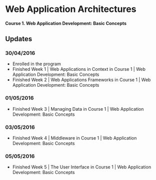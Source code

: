 # Web Application Architectures

#### Course 1. Web Application Development: Basic Concepts

## Updates
### 30/04/2016
- Enrolled in the program
- Finished Week 1 | Web Applications in Context in Course 1 | Web Application Development: Basic Concepts
- Finished Week 2 | Web Applications Frameworks in Course 1 | Web Application Development: Basic Concepts

### 01/05/2016
- Finished Week 3 | Managing Data in Course 1 | Web Application Development: Basic Concepts

### 03/05/2016
- Finished Week 4 | Middleware in Course 1 | Web Application Development: Basic Concepts

### 05/05/2016
- Finished Week 5 | The User Interface in Course 1 | Web Application Development: Basic Concepts
